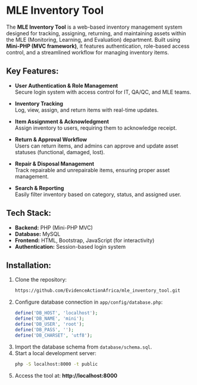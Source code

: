 # MLE Inventory Tool

The **MLE Inventory Tool** is a web-based inventory management system designed for tracking, assigning, returning, and maintaining assets within the MLE (Monitoring, Learning, and Evaluation) department. Built using **Mini-PHP (MVC framework)**, it features authentication, role-based access control, and a streamlined workflow for managing inventory items.

## Key Features:
- **User Authentication & Role Management**  
  Secure login system with access control for IT, QA/QC, and MLE teams.

- **Inventory Tracking**  
  Log, view, assign, and return items with real-time updates.

- **Item Assignment & Acknowledgment**  
  Assign inventory to users, requiring them to acknowledge receipt.

- **Return & Approval Workflow**  
  Users can return items, and admins can approve and update asset statuses (functional, damaged, lost).

- **Repair & Disposal Management**  
  Track repairable and unrepairable items, ensuring proper asset management.

- **Search & Reporting**  
  Easily filter inventory based on category, status, and assigned user.

## Tech Stack:
- **Backend:** PHP (Mini-PHP MVC)
- **Database:** MySQL
- **Frontend:** HTML, Bootstrap, JavaScript (for interactivity)
- **Authentication:** Session-based login system

## Installation:
1. Clone the repository:  
   ```bash
   https://github.com/EvidenceActionAfrica/mle_inventory_tool.git
   ```
2. Configure database connection in `app/config/database.php`:  
   ```php
   define('DB_HOST', 'localhost');
   define('DB_NAME', 'mini');
   define('DB_USER', 'root');
   define('DB_PASS', '');
   define('DB_CHARSET', 'utf8');
   ```
3. Import the database schema from `database/schema.sql`.
4. Start a local development server:  
   ```bash
   php -S localhost:8000 -t public
   ```
5. Access the tool at: **http://localhost:8000**

